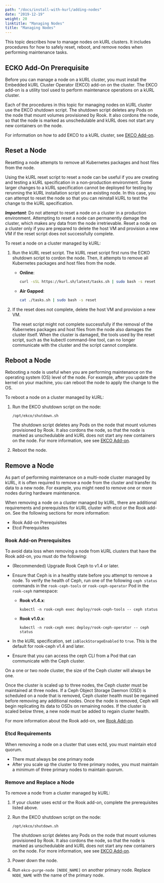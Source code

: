 ```yaml
---
path: "/docs/install-with-kurl/adding-nodes"
date: "2019-12-19"
weight: 20
linktitle: "Managing Nodes"
title: "Managing Nodes"
---
```


This topic describes how to manage nodes on kURL clusters. It includes procedures for how to safely reset, reboot, and remove nodes when performing maintenance tasks.

## ECKO Add-On Prerequisite

Before you can manage a node on a kURL cluster, you must install the Embedded kURL Cluster Operator (EKCO) add-on on the cluster. The EKCO add-on is a utility tool used to perform maintenance operations on a kURL cluster.

Each of the procedures in this topic for managing nodes on kURL cluster use the EKCO shutdown script. The shutdown script deletes any Pods on the node that mount volumes provisioned by Rook. It also cordons the node, so that the node is marked as unschedulable and kURL does not start any new containers on the node.

For information on how to add EKCO to a kURL cluster, see [EKCO Add-on](/docs/add-ons/ekco).

## Reset a Node

Resetting a node attempts to remove all Kubernetes packages and host files from the node.

Using the kURL reset script to reset a node can be useful if you are creating and testing a kURL specification in a non-production environment. Some larger changes to a kURL specification cannot be deployed for testing by rerunning the kURL installation script on an existing node. In this case, you can attempt to reset the node so that you can reinstall kURL to test the change to the kURL specification.   

_**Important**_: Do not attempt to reset a node on a cluster in a production environment. Attempting to reset a node can permanently damage the cluster, which makes any data from the node irretrievable. Reset a node on a cluster only if you are prepared to delete the host VM and provision a new VM if the reset script does not successfully complete.

To reset a node on a cluster managed by kURL:

1. Run the kURL reset script. The kURL reset script first runs the ECKO shutdown script to cordon the node. Then, it attempts to remove all Kubernetes packages and host files from the node.

   * **Online**:

      ```bash
      curl -sSL https://kurl.sh/latest/tasks.sh | sudo bash -s reset
      ```

   * **Air Gapped**:

      ```bash
      cat ./tasks.sh | sudo bash -s reset
      ```
1. If the reset does not complete, delete the host VM and provision a new VM.

   The reset script might not complete successfully if the removal of the Kubernetes packages and host files from the node also damages the cluster itself. When the cluster is damaged, the tools used by the reset script, such as the kubectl command-line tool, can no longer communicate with the cluster and the script cannot complete.

## Reboot a Node

Rebooting a node is useful when you are performing maintenance on the operating system (OS) level of the node. For example, after you update the kernel on your machine, you can reboot the node to apply the change to the OS.

To reboot a node on a cluster managed by kURL:

1. Run the EKCO shutdown script on the node:

   ```
   /opt/ekco/shutdown.sh
   ```

   The shutdown script deletes any Pods on the node that mount volumes provisioned by Rook. It also cordons the node, so that the node is marked as unschedulable and kURL does not start any new containers on the node. For more information, see see [EKCO Add-on](/docs/add-ons/ekco).

1. Reboot the node.

## Remove a Node

As part of performing maintenance on a multi-node cluster managed by kURL, it is often required to
remove a node from the cluster and transfer its data to a new node. For example, you might need to remove one or more nodes during hardware maintenance.

When removing a node on a cluster managed by kURL, there are additional requirements and prerequisites for kURL cluster with etcd or the Rook add-on. See the following sections for more information:
* Rook Add-on Prerequisites
* Etcd Prerequisites

### Rook Add-on Prerequisites

To avoid data loss when removing a node from kURL clusters that have the Rook add-on, you must do the following:

* (Recommended) Upgrade Rook Ceph to v1.4 or later.
* Ensure that Ceph is in a healthy state before you attempt to remove a node. To verify the health of Ceph, run one of the following `ceph status` commands in the `rook-ceph-tools` or `rook-ceph-operator` Pod in the `rook-ceph` namespace:
    * **Rook v1.4.x**:

      ```
      kubectl -n rook-ceph exec deploy/rook-ceph-tools -- ceph status
      ```
    * **Rook v1.0.x**:

      ```
      kubectl -n rook-ceph exec deploy/rook-ceph-operator -- ceph status
      ```

* In the kURL specification, set `isBlockStorageEnabled` to `true`. This is the default for rook-ceph v1.4 and later.
* Ensure that you can access the ceph CLI from a Pod that can communicate with the Ceph cluster.

On a one or two node cluster, the size of the Ceph cluster will always be one.

Once the cluster is scaled up to three nodes, the Ceph cluster must be maintained at three nodes.
If a Ceph Object Storage Daemon (OSD) is scheduled on a node that is removed, Ceph cluster health must be regained before removing any additional nodes.
Once the node is removed, Ceph will begin replicating its data to OSDs on remaining nodes.
If the cluster is scaled below three, a new node must be added to regain cluster health.

For more information about the Rook add-on, see [Rook Add-on](/docs/add-ons/rook).

### Etcd Requirements

When removing a node on a cluster that uses ectd, you must maintain etcd quorum.

* There must always be one primary node
* After you scale up the cluster to three primary nodes, you must maintain a minimum of three primary nodes to maintain quorum.

### Remove and Replace a Node

To remove a node from a cluster managed by kURL:

1. If your cluster uses ectd or the Rook add-on, complete the prerequisites listed above.

1. Run the EKCO shutdown script on the node:

   ```
   /opt/ekco/shutdown.sh
   ```

   The shutdown script deletes any Pods on the node that mount volumes provisioned by Rook. It also cordons the node, so that the node is marked as unschedulable and kURL does not start any new containers on the node. For more information, see see [EKCO Add-on](/docs/add-ons/ekco).

1. Power down the node.

1. Run `ekco-purge-node [NODE_NAME]` on another primary node. Replace `NODE_NAME` with the name of the primary node.
